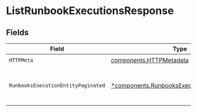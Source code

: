 # ListRunbookExecutionsResponse


## Fields

| Field                                                                                                       | Type                                                                                                        | Required                                                                                                    | Description                                                                                                 |
| ----------------------------------------------------------------------------------------------------------- | ----------------------------------------------------------------------------------------------------------- | ----------------------------------------------------------------------------------------------------------- | ----------------------------------------------------------------------------------------------------------- |
| `HTTPMeta`                                                                                                  | [components.HTTPMetadata](../../models/components/httpmetadata.md)                                          | :heavy_check_mark:                                                                                          | N/A                                                                                                         |
| `RunbooksExecutionEntityPaginated`                                                                          | [*components.RunbooksExecutionEntityPaginated](../../models/components/runbooksexecutionentitypaginated.md) | :heavy_minus_sign:                                                                                          | List all Runbook executions across all Runbooks                                                             |